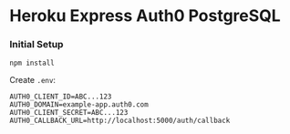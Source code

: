 # Heroku Express Auth0 PostgreSQL

### Initial Setup

```
npm install
```

Create `.env`:
```
AUTH0_CLIENT_ID=ABC...123
AUTH0_DOMAIN=example-app.auth0.com
AUTH0_CLIENT_SECRET=ABC...123
AUTH0_CALLBACK_URL=http://localhost:5000/auth/callback
```
